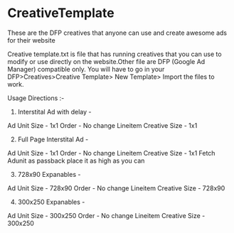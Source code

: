 # CreativeTemplate
These are the DFP creatives that anyone can use and create awesome ads for their website

Creative template.txt is file that has running creatives that you can use to modify or use directly on the website.Other file are DFP (Google Ad Manager) compatible only. You will have to go in your DFP>Creatives>Creative Template> New Template> Import the files to work.

Usage Directions :-
1. Interstital Ad with delay -

Ad Unit Size - 1x1
Order - No change
Lineitem Creative Size - 1x1 

2. Full Page Interstital Ad -

Ad Unit Size - 1x1
Order - No change
Lineitem Creative Size - 1x1
Fetch Adunit as passback 
place it as high as you can

3. 728x90 Expanables - 

Ad Unit Size - 728x90
Order - No change
Lineitem Creative Size - 728x90

4. 300x250 Expanables - 

Ad Unit Size - 300x250
Order - No change
Lineitem Creative Size - 300x250


